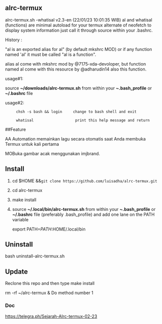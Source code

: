 ## alrc-termux 

alrc-termux.sh -whatisal v2.3-en (22/01/23 10:01:35 WIB) al and whatisal (functions) are minimal autoload for your termux alternate of neofetch to display system information just call it through source within your .bashrc.

History :

"al is an exported alias for al" (by default mkshrc MOD) or if any function named 'al' it must be called "al is a function".

alias al come with mkshrc mod by @7175-xda-devoloper, but function named al come with this resource by @adharudin14 also this function.

usage#1:

 source **~/downloads/alrc-termux.sh** from within your **~.bash\_profile** or **~/.bashrc** file

usage#2: 

         chsh -s bash && login     change to bash shell and exit

         whatisal                   print this help message and return

##Feature 


AA Automation memainkan lagu secara otomatis saat Anda membuka Termux untuk kali pertama

MOBuka gambar acak menggunakan imjbrand.


## Install

1. cd $HOME &&```git clone https://github.com/luisadha/alrc-termux.git```

2. cd alrc-termux

3. make install

4. source **~/.local/bin/alrc-termux.sh** from within your **~.bash\_profile** or **~/.bashrc** file (preferably .bash_profile) and add one lane on the PATH variable 

   export PATH=$PATH:$HOME/.local/bin
 
## Uninstall
   
   bash uninstall-alrc-termux.sh

## Update

  Reclone this repo and then type make install

  rm -rf ~/alrc-termux & Do method number 1

### Doc

https://telegra.ph/Sejarah-Alrc-termux-02-23
